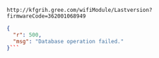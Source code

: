 `http://kfgrih.gree.com/wifiModule/Lastversion?firmwareCode=362001068949`

```json
{
  "r": 500,
  "msg": "Database operation failed."
}```